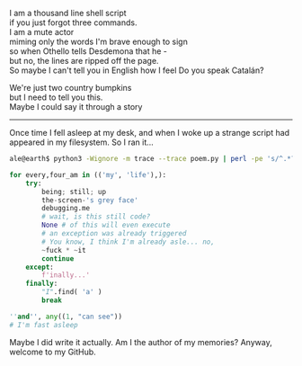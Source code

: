 I am a thousand line shell script  
if you just forgot three commands.  
I am a mute actor  
miming only the words I'm brave enough to sign  
so when Othello tells Desdemona that he -  
but no, the lines are ripped off the page.  
So maybe I can't tell you in English how I feel
Do you speak Catalán?

We're just two country bumpkins  
but I need to tell you this.  
Maybe I could say it through a story  

---

Once time I fell asleep at my desk, and when I woke up a strange script had appeared in my filesystem. So I ran it...

```bash
ale@earth$ python3 -Wignore -m trace --trace poem.py | perl -pe 's/^.*?://' | sed '1d;$d'
```
```python
for every,four_am in (('my', 'life'),):
    try:
        being; still; up
        the-screen-'s grey face'
        debugging.me
        # wait, is this still code?
        None # of this will even execute
        # an exception was already triggered
        # You know, I think I'm already asle... no,
        ~fuck * ~it
        continue
    except:
        f'inally...'
    finally:
        "I".find( 'a' )
        break

''and'', any((1, "can see"))
# I'm fast asleep
```

Maybe I did write it actually. Am I the author of my memories? Anyway, welcome to my GitHub.
